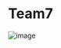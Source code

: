 # Team7
![image](https://user-images.githubusercontent.com/48344215/191079175-3bfd286d-d4f7-4a0a-ab36-c73d2ed49a8d.png)

